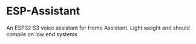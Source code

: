 # ESP-Assistant
An ESP32 S3 voice assistant for Home Assistant. Light weight and should compile on low end systems
